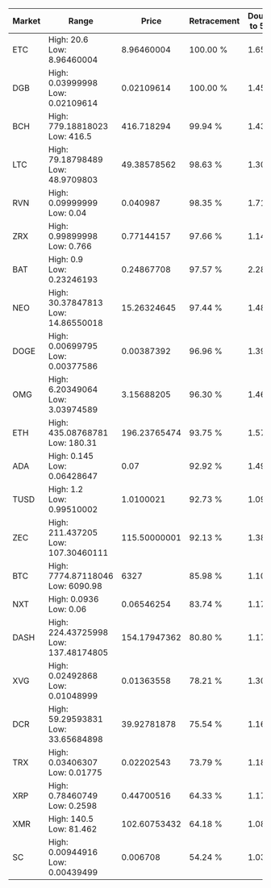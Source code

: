 | Market | Range | Price| Retracement | Doubles to 50% |
| --- | --- | --- | --- | --- |
| ETC | High: 20.6<br />Low: 8.96460004 | 8.96460004 | 100.00 % | 1.65 |
| DGB | High: 0.03999998<br />Low: 0.02109614 | 0.02109614 | 100.00 % | 1.45 |
| BCH | High: 779.18818023<br />Low: 416.5 | 416.718294 | 99.94 % | 1.43 |
| LTC | High: 79.18798489<br />Low: 48.9709803 | 49.38578562 | 98.63 % | 1.30 |
| RVN | High: 0.09999999<br />Low: 0.04 | 0.040987 | 98.35 % | 1.71 |
| ZRX | High: 0.99899998<br />Low: 0.766 | 0.77144157 | 97.66 % | 1.14 |
| BAT | High: 0.9<br />Low: 0.23246193 | 0.24867708 | 97.57 % | 2.28 |
| NEO | High: 30.37847813<br />Low: 14.86550018 | 15.26324645 | 97.44 % | 1.48 |
| DOGE | High: 0.00699795<br />Low: 0.00377586 | 0.00387392 | 96.96 % | 1.39 |
| OMG | High: 6.20349064<br />Low: 3.03974589 | 3.15688205 | 96.30 % | 1.46 |
| ETH | High: 435.08768781<br />Low: 180.31 | 196.23765474 | 93.75 % | 1.57 |
| ADA | High: 0.145<br />Low: 0.06428647 | 0.07 | 92.92 % | 1.49 |
| TUSD | High: 1.2<br />Low: 0.99510002 | 1.0100021 | 92.73 % | 1.09 |
| ZEC | High: 211.437205<br />Low: 107.30460111 | 115.50000001 | 92.13 % | 1.38 |
| BTC | High: 7774.87118046<br />Low: 6090.98 | 6327 | 85.98 % | 1.10 |
| NXT | High: 0.0936<br />Low: 0.06 | 0.06546254 | 83.74 % | 1.17 |
| DASH | High: 224.43725998<br />Low: 137.48174805 | 154.17947362 | 80.80 % | 1.17 |
| XVG | High: 0.02492868<br />Low: 0.01048999 | 0.01363558 | 78.21 % | 1.30 |
| DCR | High: 59.29593831<br />Low: 33.65684898 | 39.92781878 | 75.54 % | 1.16 |
| TRX | High: 0.03406307<br />Low: 0.01775 | 0.02202543 | 73.79 % | 1.18 |
| XRP | High: 0.78460749<br />Low: 0.2598 | 0.44700516 | 64.33 % | 1.17 |
| XMR | High: 140.5<br />Low: 81.462 | 102.60753432 | 64.18 % | 1.08 |
| SC | High: 0.00944916<br />Low: 0.00439499 | 0.006708 | 54.24 % | 1.03 |
